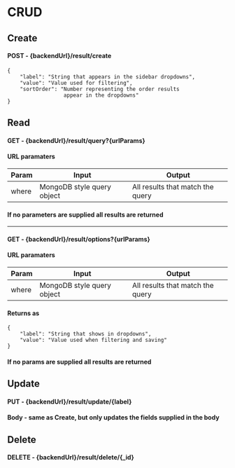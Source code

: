 # CRUD
## Create
#### POST - {backendUrl}/result/create
```
{
    "label": "String that appears in the sidebar dropdowns",
    "value": "Value used for filtering",
    "sortOrder": "Number representing the order results 
                  appear in the dropdowns"
}
````

## Read
#### GET - {backendUrl}/result/query?{urlParams}
#### URL paramaters

Param | Input | Output
---------|----------|---------
 where | MongoDB style query object | All results that match the query

#### If no parameters are supplied all results are returned

---

#### GET - {backendUrl}/result/options?{urlParams}
#### URL paramaters

Param | Input | Output
---------|----------|---------
 where | MongoDB style query object | All results that match the query

#### Returns as 
```
{
    "label": "String that shows in dropdowns",
    "value": "Value used when filtering and saving"
}
```
#### If no params are supplied all results are returned

## Update
#### PUT - {backendUrl}/result/update/{label}
#### Body - same as Create, but only updates the fields supplied in the body

## Delete
#### DELETE - {backendUrl}/result/delete/{_id}
